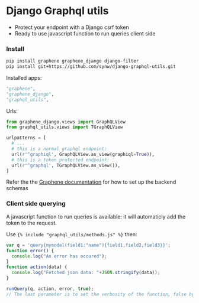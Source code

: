 # Django Graphql utils

- Protect your endpoint with a Django csrf token
- Ready to use javascript function to run queries client side

### Install


  ```bash
pip install graphene graphene_django django-filter
pip install git+https://github.com/synw/django-graphql-utils.git
  ```
  
Installed apps:

  ```python
"graphene",
"graphene_django",
"graphql_utils",
  ```

Urls:

  ```python
from graphene_django.views import GraphQLView
from graphql_utils.views import TGraphQLView

urlpatterns = [
	# ...
	# this is a normal graphql endpoint:
	url(r'^graphiql', GraphQLView.as_view(graphiql=True)),
	# this is a token protected endpoint:
    url(r'^graphql', TGraphQLView.as_view()),
]
  ```

Refer the the [Graphene documentation](http://docs.graphene-python.org/projects/django/en/latest/) for 
how to set up the backend schemas

### Client side querying

A javascript function to run queries is available: it will automaticly add the token to the request. 

Use `{% include "graphql_utils/methods.js" %}` then:

  ```javascript
var q = 'query{mymodel(field1:"name"){field1,field2,field3}}';
function error() {
	console.log("An error has occured");
}
function action(data) {
	console.log("Fetched json data: "+JSON.stringify(data));
}

runQuery(q, action, error, true);
// The last parameter is to set the verbosity of the function, false by default
  ```
